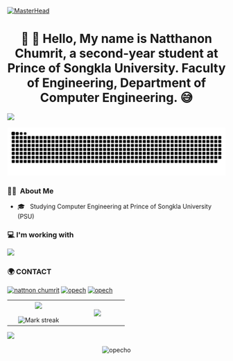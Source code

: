 [![MasterHead](https://user-images.githubusercontent.com/10498744/210012254-234538ff-d198-48aa-8964-37e6fd45d227.gif)](https://rishavchanda.io)
<h1 align="center">
  👋 🙏 Hello, My name is Natthanon Chumrit, a second-year student at Prince of Songkla University. Faculty of Engineering, Department of Computer Engineering. 😅
</h1>
<img src="https://user-images.githubusercontent.com/73097560/115834477-dbab4500-a447-11eb-908a-139a6edaec5c.gif"> 
<p align="center">
  <img src="https://raw.githubusercontent.com/Platane/snk/output/github-contribution-grid-snake.svg" alt="snake"></center>
</p>

### 🙋‍♂️ &nbsp;About Me 

- 🎓 &nbsp; Studying Computer Engineering at Prince of Songkla University (PSU)

### 💻 I'm working with

  <img src="https://skillicons.dev/icons?i=js,ts,html,css,docker,git,py,react" height="50"/>

### 🌍 CONTACT 

<p>
<a href="https://fb.com/nattnon.chumrit" target="blank">
  <img align="center" src="https://raw.githubusercontent.com/rahuldkjain/github-profile-readme-generator/master/src/images/icons/Social/facebook.svg" alt="nattnon chumrit" height="30" width="40" /></a>
<a href="https://www.instagram.com/nattanon_chumrit/" target="blank">
  <img align="center" src="https://raw.githubusercontent.com/rahuldkjain/github-profile-readme-generator/master/src/images/icons/Social/instagram.svg" alt="opech" height="30" width="40" /></a>
<a href="https://www.youtube.com/channel/UCJEUr528zDer7ldtW4j0Jqg" target="blank">
  <img align="center" src="https://raw.githubusercontent.com/rahuldkjain/github-profile-readme-generator/master/src/images/icons/Social/youtube.svg" alt="opech" height="30" width="40" /></a>
</p>

<p  align="center">

<table border="0" margin="5" align="center">
<tr border="0">
 
<td width="40%" align="center">
  <img  align="center"  src="https://github-readme-stats.vercel.app/api?username=oPECHo&show_icons=true&theme=radical" />
  <br></br>
  <img  title="🔥 Get streak stats for your profile at git.io/streak-stats" alt="Mark streak" src="https://github-readme-streak-stats.herokuapp.com?user=oPECHo&theme=dark&date_format=j%20M%5B%20Y%5D" />
</td>

<td width="35%" align="center">
  <img  align="center" src="https://github-readme-stats.vercel.app/api/top-langs/?username=oPECHo&theme=radical"/>
</td>

</tr>
</table>

<img src="https://user-images.githubusercontent.com/73097560/115834477-dbab4500-a447-11eb-908a-139a6edaec5c.gif">
</p>  

<p align="center"> <img src="https://komarev.com/ghpvc/?username=oPECHo&label=Profile%20views&color=0e75b6&style=flat" alt="opecho" /> </p>           
